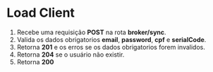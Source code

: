 # Load Client

1. Recebe uma requisição **POST** na rota **broker/sync**.
2. Valida os dados obrigatorios  **email**, **password**, **cpf** e **serialCode**.
3. Retorna **201** e os erros se os dados obrigatorios forem invalidos.
3. Retorna **204** se o usuário não existir.
4. Retorna **200**
